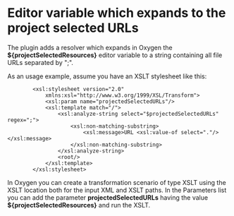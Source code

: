 # Editor variable which expands to the project selected URLs

The plugin adds a resolver which expands in Oxygen the **${projectSelectedResources}**
editor variable to a string containing all file URLs separated by ";".

As an usage example, assume you have an XSLT stylesheet like this:

            <xsl:stylesheet version="2.0" 
                xmlns:xsl="http://www.w3.org/1999/XSL/Transform">
                <xsl:param name="projectedSelectedURLs"/>
                <xsl:template match="/">
                    <xsl:analyze-string select="$projectedSelectedURLs" regex=";">
                        <xsl:non-matching-substring>
                            <xsl:message>URL <xsl:value-of select="."/></xsl:message>
                        </xsl:non-matching-substring>
                    </xsl:analyze-string>
                    <root/>
                </xsl:template>
            </xsl:stylesheet>
            
 In Oxygen you can create a transformation scenario of type XSLT using the XSLT location
 both for the input XML and XSLT paths. In the Parameters list you can add the parameter **projectedSelectedURLs** having the
 value **${projectSelectedResources}** and run the XSLT. 